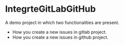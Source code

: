 # IntegrteGitLabGitHub

A demo project in which two functionalities are present.
 - How you create a new issues in gitlab project.
 - How you create a new issues in github project.
